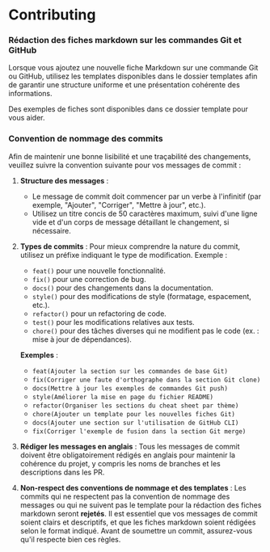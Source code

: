 # Contributing

### Rédaction des fiches markdown sur les commandes Git et GitHub

Lorsque vous ajoutez une nouvelle fiche Markdown sur une commande Git ou GitHub, utilisez les templates disponibles dans le dossier templates afin de garantir une structure uniforme et une présentation cohérente des informations.

Des exemples de fiches sont disponibles dans ce dossier template pour vous aider.

### Convention de nommage des commits

Afin de maintenir une bonne lisibilité et une traçabilité des changements, veuillez suivre la convention suivante pour vos messages de commit :

1. **Structure des messages** :
   - Le message de commit doit commencer par un verbe à l'infinitif (par exemple, "Ajouter", "Corriger", "Mettre à jour", etc.).
   - Utilisez un titre concis de 50 caractères maximum, suivi d'une ligne vide et d'un corps de message détaillant le changement, si nécessaire.

2. **Types de commits** :
   Pour mieux comprendre la nature du commit, utilisez un préfixe indiquant le type de modification. Exemple :
   - `feat()` pour une nouvelle fonctionnalité.
   - `fix()` pour une correction de bug.
   - `docs()` pour des changements dans la documentation.
   - `style()` pour des modifications de style (formatage, espacement, etc.).
   - `refactor()` pour un refactoring de code.
   - `test()` pour les modifications relatives aux tests.
   - `chore()` pour des tâches diverses qui ne modifient pas le code (ex. : mise à jour de dépendances).

   **Exemples** :
   - `feat(Ajouter la section sur les commandes de base Git)`
   - `fix(Corriger une faute d'orthographe dans la section Git clone)`
   - `docs(Mettre à jour les exemples de commandes Git push)`
   - `style(Améliorer la mise en page du fichier README)`
   - `refactor(Organiser les sections du cheat sheet par thème)`
   - `chore(Ajouter un template pour les nouvelles fiches Git)`
   - `docs(Ajouter une section sur l'utilisation de GitHub CLI)`
   - `fix(Corriger l'exemple de fusion dans la section Git merge)`

3. **Rédiger les messages en anglais** :
   Tous les messages de commit doivent être obligatoirement rédigés en anglais pour maintenir la cohérence du projet, y compris les noms de branches et les descriptions dans les PR.

4. **Non-respect des conventions de nommage et des templates** :
   Les commits qui ne respectent pas la convention de nommage des messages ou qui ne suivent pas le template pour la rédaction des fiches markdown seront **rejetés**. Il est essentiel que vos messages de commit soient clairs et descriptifs, et que les fiches markdown soient rédigées selon le format indiqué. Avant de soumettre un commit, assurez-vous qu'il respecte bien ces règles.
